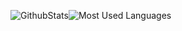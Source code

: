 ![GithubStats](https://github-readme-stats.vercel.app/api?username=zlwang7&show_icons=true&theme=dark&count_private=true)![Most Used Languages](https://github-readme-stats.vercel.app/api/top-langs/?usernamezlwang7&theme=dark&layout=compact)
